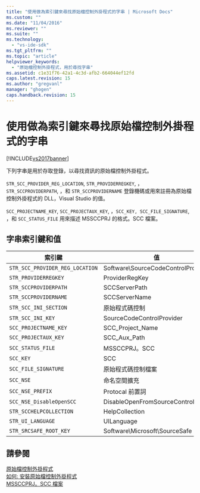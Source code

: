 ```yaml
---
title: "使用做為索引鍵來尋找原始檔控制外掛程式的字串 | Microsoft Docs"
ms.custom: ""
ms.date: "11/04/2016"
ms.reviewer: ""
ms.suite: ""
ms.technology: 
  - "vs-ide-sdk"
ms.tgt_pltfrm: ""
ms.topic: "article"
helpviewer_keywords: 
  - "原始檔控制外掛程式，用於尋找字串"
ms.assetid: c1e31f76-42a1-4c3d-afb2-664044ef12fd
caps.latest.revision: 15
ms.author: "gregvanl"
manager: "ghogen"
caps.handback.revision: 15
---
```

# 使用做為索引鍵來尋找原始檔控制外掛程式的字串
[!INCLUDE[vs2017banner](../code-quality/includes/vs2017banner.md)]

下列字串是用於存取登錄，以尋找資訊的原始檔控制外掛程式。  
  
 `STR_SCC_PROVIDER_REG_LOCATION`, `STR_PROVIDERREGKEY`, ，`STR_SCCPROVIDERPATH`, ，和 `STR_SCCPROVIDERNAME` 登錄機碼或用來註冊為原始檔控制外掛程式的 DLL，Visual Studio 的值。  
  
 `SCC_PROJECTNAME_KEY`, `SCC_PROJECTAUX_KEY`, ，`SCC_KEY, SCC_FILE_SIGNATURE`, ，和 `SCC_STATUS_FILE` 用來描述 MSSCCPRJ 的格式。SCC 檔案。  
  
## 字串索引鍵和值  
  
|索引鍵|值|  
|---------|-------|  
|`STR_SCC_PROVIDER_REG_LOCATION`|Software\\SourceCodeControlProvider|  
|`STR_PROVIDERREGKEY`|ProviderRegKey|  
|`STR_SCCPROVIDERPATH`|SCCServerPath|  
|`STR_SCCPROVIDERNAME`|SCCServerName|  
|`STR_SCC_INI_SECTION`|原始程式碼控制|  
|`STR_SCC_INI_KEY`|SourceCodeControlProvider|  
|`SCC_PROJECTNAME_KEY`|SCC\_Project\_Name|  
|`SCC_PROJECTAUX_KEY`|SCC\_Aux\_Path|  
|`SCC_STATUS_FILE`|MSSCCPRJ。SCC|  
|`SCC_KEY`|SCC|  
|`SCC_FILE_SIGNATURE`|原始程式碼控制檔案|  
|`SCC_NSE`|命名空間擴充|  
|`SCC_NSE_PREFIX`|Protocal 前置詞|  
|`SCC_NSE_DisableOpenSCC`|DisableOpenFromSourceControl|  
|`STR_SCCHELPCOLLECTION`|HelpCollection|  
|`STR_UI_LANGUAGE`|UILanguage|  
|`STR_SRCSAFE_ROOT_KEY`|Software\\Microsoft\\SourceSafe|  
  
## 請參閱  
 [原始檔控制外掛程式](../extensibility/source-control-plug-ins.md)   
 [如何: 安裝原始檔控制外掛程式](../extensibility/internals/how-to-install-a-source-control-plug-in.md)   
 [MSSCCPRJ。SCC 檔案](../extensibility/mssccprj-scc-file.md)